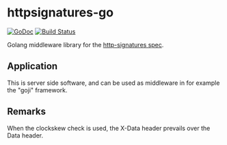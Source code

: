 httpsignatures-go
=================
[![GoDoc](https://godoc.org/github.com/QuantozTechnology/go-http-signatures?status.svg)](https://godoc.org/github.com/99designs/httpsignatures-go)
[![Build Status](https://travis-ci.org/QuantozTechnology/go-http-signatures.svg?branch=master)](https://travis-ci.org/QuantozTechnology/go-http-signatures)


Golang middleware library for the [http-signatures spec](https://tools.ietf.org/html/draft-cavage-http-signatures).

## Application
This is server side software, and can be used as middleware in for example the "goji" framework.

## Remarks
When the clockskew check is used, the X-Data header prevails over the Data header.


